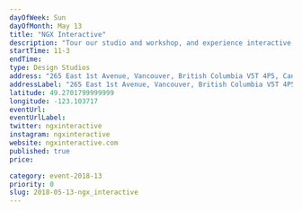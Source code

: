 ```yaml
---
dayOfWeek: Sun
dayOfMonth: May 13
title: "NGX Interactive"
description: "Tour our studio and workshop, and experience interactive exhibits at different stages, from early development prototypes to projects near installation. Give your input on our exhibits via our visitor experience evaluation methods or chat with us about the future of technology in the cultural sector."
startTime: 11-3
endTime: 
type: Design Studios
address: "265 East 1st Avenue, Vancouver, British Columbia V5T 4P5, Canada, Vancouver, BC, Canada"
addressLabel: "265 East 1st Avenue, Vancouver, British Columbia V5T 4P5, Canada"
latitude: 49.2701799999999
longitude: -123.103717
eventUrl: 
eventUrlLabel: 
twitter: ngxinteractive
instagram: ngxinteractive
website: ngxinteractive.com
published: true
price: 

category: event-2018-13
priority: 0
slug: 2018-05-13-ngx_interactive
---
```

